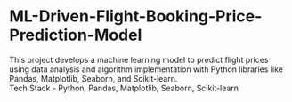 # ML-Driven-Flight-Booking-Price-Prediction-Model
This project develops a machine learning model to predict flight prices using data analysis and algorithm implementation with Python libraries like Pandas, Matplotlib, Seaborn, and Scikit-learn.
<br>
Tech Stack -  Python, Pandas, Matplotlib, Seaborn, Scikit-learn
